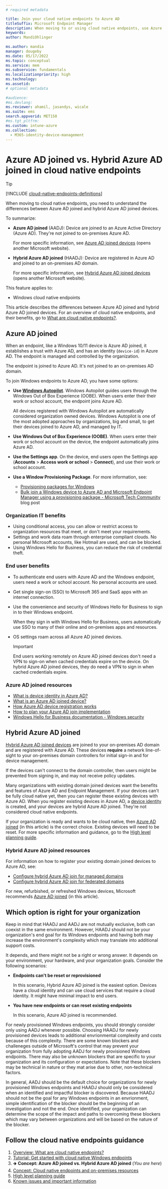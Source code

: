 ```yaml
---
# required metadata

title: Join your cloud native endpoints to Azure AD
titleSuffix: Microsoft Endpoint Manager
description: When moving to or using cloud native endpoints, use Azure AD joined endpoints. When you Azure AD join you endpoints, you can use Windows Autopilot to provision or get devices ready for organization use. Learn more about the benefits to IT admins and end-users.
keywords:
author: MandiOhlinger
  
ms.author: mandia
manager: dougeby
ms.date: 05/17/2022
ms.topic: conceptual
ms.service: mem
ms.subservice: fundamentals
ms.localizationpriority: high
ms.technology:
ms.assetid: 
# optional metadata
 
#audience:
#ms.devlang:
ms.reviewer: ahamil, jasandys, wicale
ms.suite: ems
search.appverid: MET150
#ms.tgt_pltfrm:
ms.custom: intune-azure
ms.collection:
  - M365-identity-device-management
---
```


# Azure AD joined vs. Hybrid Azure AD joined in cloud native endpoints

> [!TIP]
> [!INCLUDE [cloud-native-endpoints-definitions](./includes/cloud-native-endpoints-definitions.md)]

When moving to cloud native endpoints, you need to understand the differences between Azure AD joined and hybrid Azure AD joined devices.

To summarize:

- **Azure AD joined** (AADJ): Device are joined to an Azure Active Directory (Azure AD). They're not joined to on-premises Azure AD.

  For more specific information, see [Azure AD joined devices](/azure/active-directory/devices/concept-azure-ad-join) (opens another Microsoft website).

- **Hybrid Azure AD joined** (HAADJ): Device are registered in Azure AD and joined to an on-premises AD domain.

  For more specific information, see [Hybrid Azure AD joined devices](/azure/active-directory/devices/concept-azure-ad-join-hybrid) (opens another Microsoft website).

This feature applies to:

- Windows cloud native endpoints

This article describes the differences between Azure AD joined and hybrid Azure AD joined devices. For an overview of cloud native endpoints, and their benefits, go to [What are cloud native endpoints?](cloud-native-endpoints-overview.md).

## Azure AD joined

When an endpoint, like a Windows 10/11 device is Azure AD joined, it establishes a trust with Azure AD, and has an identity (`device-id`) in Azure AD. The endpoint is managed and controlled by the organization.

The endpoint is joined to Azure AD. It's not joined to an on-premises AD domain.

To join Windows endpoints to Azure AD, you have some options:

- **Use [Windows Autopilot](/mem/autopilot/)**. Windows Autopilot guides users through the Windows Out of Box Experience (OOBE). When users enter their their work or school account, the endpoint joins Azure AD.

  All devices registered with Windows Autopilot are automatically considered organization owned devices. Windows Autopilot is one of the most adopted approaches by organizations, big and small, to get their devices joined to Azure AD, and managed by IT.  

- **Use Windows Out of Box Experience (OOBE)**. When users enter their work or school account on the device, the endpoint automatically joins Azure AD.

- **Use the Settings app**. On the device, end users open the Settings app (**Accounts** > **Access work or school** > **Connect**), and use their work or school account.

- **Use a Window Provisioning Package**. For more information, see:

  - [Provisioning packages for Windows](/windows/configuration/provisioning-packages/provisioning-packages)
  - [Bulk join a Windows device to Azure AD and Microsoft Endpoint Manager using a provisioning package - Microsoft Tech Community](https://techcommunity.microsoft.com/t5/intune-customer-success/bulk-join-a-windows-device-to-azure-ad-and-microsoft-endpoint/ba-p/2381400) blog post

### Organization IT benefits

- Using conditional access, you can allow or restrict access to organization resources that meet, or don't meet your requirements.
- Settings and work data roam through enterprise compliant clouds. No personal Microsoft accounts, like Hotmail are used, and can be blocked.
- Using Windows Hello for Business, you can reduce the risk of credential theft.

### End user benefits

- To authenticate end users with Azure AD and the Windows endpoint, users need a work or school account. No personal accounts are used.
- Get single sign-on (SSO) to Microsoft 365 and SaaS apps with an internet connection.
- Use the convenience and security of Windows Hello for Business to sign in to their Windows endpoint.

  When they sign in with Windows Hello for Business, users automatically use SSO to many of their online and on-premises apps and resources.

- OS settings roam across all Azure AD joined devices.

  > [!IMPORTANT]
  > End users working remotely on Azure AD joined devices don't need a VPN to sign-on when cached credentials expire on the device. On hybrid Azure AD joined devices, they do need a VPN to sign in when cached credentials expire.

### Azure AD joined resources

- [What is device identity in Azure AD?](/azure/active-directory/devices/overview)
- [What is an Azure AD joined device?](/azure/active-directory/devices/concept-azure-ad-join)
- [How Azure AD device registration works](/azure/active-directory/devices/device-registration-how-it-works)
- [How to plan your Azure AD join implementation](/azure/active-directory/devices/azureadjoin-plan)
- [Windows Hello for Business documentation - Windows security](/windows/security/identity-protection/hello-for-business/)

## Hybrid Azure AD joined

[Hybrid Azure AD joined devices](/azure/active-directory/devices/concept-azure-ad-join-hybrid) are joined to your on-premises AD domain and are registered with Azure AD. These devices **require** a network line-of-sight to your on-premises domain controllers for initial sign-in and for device management.

If the devices can't connect to the domain controller, then users might be prevented from signing in, and may not receive policy updates.

Many organizations with existing domain joined devices want the benefits and features of Azure AD and Endpoint Management. If your devices can't be fully cloud native yet, then you can register these existing devices with Azure AD. When you register existing devices in Azure AD, a [device identity](/azure/active-directory/devices/overview) is created, and your devices are hybrid Azure AD joined. They're not considered cloud native endpoints.

If your organization is ready and wants to be cloud native, then [Azure AD joined](#azure-ad-joined) (in this article) is the correct choice. Existing devices will need to be reset. For more specific information and guidance, go to the [High level planning guide](cloud-native-endpoints-planning-guide.md).

### Hybrid Azure AD joined resources

For information on how to register your existing domain joined devices to Azure AD, see:

- [Configure hybrid Azure AD join for managed domains](/azure/active-directory/devices/hybrid-azuread-join-managed-domains)
- [Configure hybrid Azure AD join for federated domains](/azure/active-directory/devices/hybrid-azuread-join-federated-domains)

For new, refurbished, or refreshed Windows devices, Microsoft recommends [Azure AD joined](#azure-ad-joined) (in this article).

## Which option is right for your organization

Keep in mind that HAADJ and AADJ are not mutually exclusive, both can coexist in the same environment. However, HAADJ should not be your organization's end goal for its Windows endpoints and having both may increase the environment's complexity which may translate into additional support costs.

It depends, and there might not be a right or wrong answer. It depends on your environment, your hardware, and your organization goals. Consider the following scenarios:

- **Endpoints can't be reset or reprovisioned**

  In this scenario, Hybrid Azure AD joined is the easiest option. Devices have a cloud identity and can use cloud services that require a cloud identity. It might have minimal impact to end users.

- **You have new endpoints or can reset existing endpoints**

  In this scenario, Azure AD joined is recommended.



For newly provisioned Windows endpoints, you should strongly consider only using AADJ whenever possible. Choosing HAADJ for newly provisioned devices leads to additional envrionmental complexity and costs because of this complexity. There are some known blockers and challeneges outside of Microsoft's control that may prevent your organization from fully adopting AADJ for newly provisioned Windows endpoints. There may also be unknown blockers that are specific to your organization and its configuration or expectations. Note that these blockers may be technical in nature or they mat arise due to other, non-technical factors. 

In general, AADJ should be the default choice for organizations for newly provisioned Windows endpoints and HAADJ should only be considered when an identified and impactful blocker is discovered. Because HAADJ should not be the goal for any Windows endpoints in an envrionment, simple identification of the blocker should be the beginning of an investigation and not the end. Once identified, your organization can determine the scope of the impact and paths to overcoming these blockers which may vary between organizations and will be based on the nature of the blocker.

## Follow the cloud native endpoints guidance

1. [Overview: What are cloud native endpoints?](cloud-native-endpoints-overview.md)
2. [Tutorial: Get started with cloud native Windows endpoints](cloud-native-windows-endpoints.md)
3. 🡺 **Concept: Azure AD joined vs. Hybrid Azure AD joined** (*You are here*)
4. [Concept: Cloud native endpoints and on-premises resources](cloud-native-endpoints-on-premises.md)
5. [High level planning guide](cloud-native-endpoints-planning-guide.md)
6. [Known issues and important information](cloud-native-endpoints-known-issues.md)
